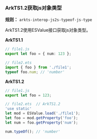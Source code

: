 ### ArkTS1.2获取js对象类型

**规则：** `arkts-interop-js2s-typeof-js-type`

ArkTS1.2使用ESValue接口获取js对象类型。

**ArkTS1.1**
```typescript
// file1.js
export let foo = { num: 123 };

// file2.ets
import { foo } from './file1';
typeof foo.num; // 'number'
```

**ArkTS1.2**
```typescript
// file1.js
export let foo = 123;

// file2.ets  // ArkTS1.2
'use static'
let mod = ESValue.load('./file1');
let foo = mod.getProperty('foo');
let num = foo.getProperty('num');

num.typeOf(); // 'number'
```